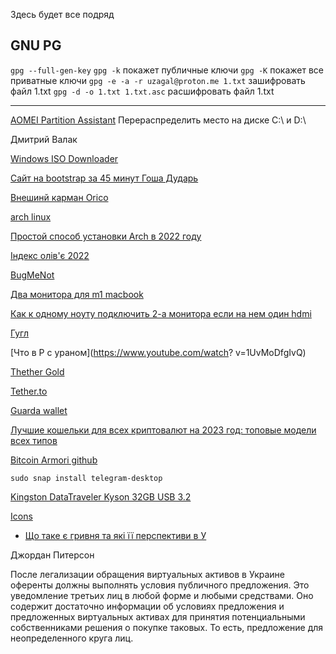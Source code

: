 Здесь будет все подряд

GNU PG
---
`gpg --full-gen-key`
`gpg -k` покажет публичные ключи
`gpg -K` покажет все приватные ключи
`gpg -e -a -r uzagal@proton.me 1.txt` зашифровать файл 1.txt
`gpg -d -o 1.txt 1.txt.asc` расшифровать файл 1.txt


---


[AOMEI Partition Assistant](https://www.diskpart.com/) Перераспределить место на диске С:\ и D:\

Дмитрий Валак

[Windows ISO Downloader](https://www.softportal.com/get-43444-windows-iso-downloader.html)

[Сайт на bootstrap за 45 минут Гоша Дударь](https://itproger.com/course/one-lesson/3)

[Внешинй карман Orico](https://rozetka.com.ua/331881784/p331881784/)

[arch linux](http://archlinux.astra.in.ua/iso/2022.12.01/)

[Простой способ установки Arch в 2022 году ](https://www.youtube.com/watch?v=pBtBMY9Ubbw&t=70s)

[Індекс олів'є 2022](https://minfin.com.ua/ua/2022/12/27/97978917/)

[BugMeNot](https://bugmenot.com/)


[Два монитора для m1 macbook](https://www.youtube.com/watch?v=2psU9CKNctc&t=238s)

[Как к одному ноуту подключить 2-а монитора если на нем один hdmi](https://www.youtube.com/watch?v=iDD5sJTU5o0)


[Гугл](https://google.com)

[Что в Р с ураном](https://www.youtube.com/watch?
v=1UvMoDfgIvQ)

[Thether Gold](https://coinmarketcap.com/ru/currencies/tether-gold/)

[Tether.to](https://tether.to/ru/)

[Guarda wallet](https://guarda.com/download/)

[Лучшие кошельки для всех криптовалют на 2023 год: топовые модели всех типов](https://cryptonist.ru/blog/goryachie-koshelki/vybor-koshelka-dlya-kriptovalyuty/)


[Bitcoin Armori github](https://github.com/goatpig/BitcoinArmory)

`sudo snap install telegram-desktop`

[Kingston DataTraveler Kyson 32GB USB 3.2 ](https://rozetka.com.ua/ua/kingston_dtkn_32gb/p242355871/)

[Icons](https://fontawesome.com/)

- [Що таке є гривня та які її перспективи в У](https://economics.novyny.live/finance/chto-takoe-e-grivna-i-kakovy-ee-perspektivy-v-ukraine-66700.html)

Джордан Питерсон

После легализации обращения виртуальных активов в Украине оференты должны выполнять условия публичного предложения. Это уведомление третьих лиц в любой форме и любыми средствами. Оно содержит достаточно информации об условиях предложения и предложенных виртуальных активах для принятия потенциальными собственниками решения о покупке таковых. То есть, предложение для неопределенного круга лиц.

